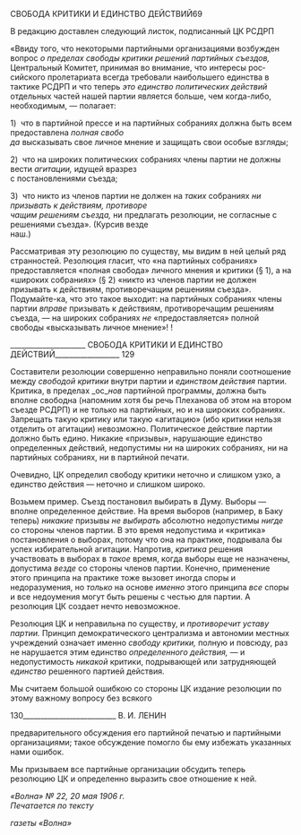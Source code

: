 СВОБОДА КРИТИКИ И ЕДИНСТВО ДЕЙСТВИЙ69

В редакцию доставлен следующий листок, подписанный ЦК РСДРП

«Ввиду того, что некоторыми партийными организациями возбужден вопрос _о пределах свободы_ _критики решений партийных съездов,_ Центральный Комитет, принимая во внимание, что интересы рос­сийского пролетариата всегда требовали наибольшего единства в тактике РСДРП и что теперь _это един­ство политических действий_ отдельных частей нашей партии является больше, чем когда-либо, необхо­димым, — полагает:

1)  что в партийной прессе и на партийных собраниях должна быть всем предоставлена _полная свобо­  
да_ высказывать свое личное мнение и защищать свои особые взгляды;

2)  что на широких политических собраниях члены партии не должны вести _агитации,_ идущей вразрез  
с постановлениями съезда;

3)  что никто из членов партии не должен на _таких_ собраниях _ни призывать к действиям, противоре­  
чащим решениям съезда,_ ни предлагать резолюции, не согласные с решениями съезда». (Курсив везде  
наш.)

Рассматривая эту резолюцию по существу, мы видим в ней целый ряд странностей. Резолюция гласит, что «на партийных собраниях» предоставляется «полная свобода» личного мнения и критики (§ 1), а на «широких собраниях» (§ 2) «никто из членов пар­тии не должен призывать к действиям, противоречащим решениям съезда». Подумайте-ка, что это такое выходит: на партийных собраниях члены партии _вправе_ призывать к действиям, противоречащим решениям съезда, — на широких собраниях _не_ «предос­тавляется» полной свободы «высказывать личное мнение»! !

  

_____________________ СВОБОДА КРИТИКИ И ЕДИНСТВО ДЕЙСТВИЙ__________________ 129

Составители резолюции совершенно неправильно поняли соотношение между _сво­бодой критики_ внутри партии и _единством действия_ партии. Критика, в пределах _ос­__нов_ партийной программы, должна быть вполне свободна (напомним хотя бы речь Пле­ханова об этом на втором съезде РСДРП) и не только на партийных, но и на широких собраниях. Запрещать такую критику или такую «агитацию» (ибо критики нельзя отде­лить от агитации) невозможно. Политическое действие партии должно быть едино. Ни­какие «призывы», нарушающие единство определенных действий, недопустимы ни на широких собраниях, ни на партийных собраниях, ни в партийной печати.

Очевидно, ЦК определил свободу критики неточно и слишком узко, а единство дей­ствия — неточно и слишком широко.

Возьмем пример. Съезд постановил выбирать в Думу. Выборы — вполне определен­ное действие. На время выборов (например, в Баку теперь) _никакие_ призывы _не выби­рать_ абсолютно недопустимы _нигде_ со стороны членов партии. В это время недопус­тима и «критика» постановления о выборах, потому что она на практике, подрывала бы успех избирательной агитации. Напротив, _критика_ решения участвовать в выборах в _такое_ время, когда выборы еще не назначены, допустима _везде_ со стороны членов пар­тии. Конечно, применение этого принципа на практике тоже вызовет иногда споры и недоразумения, но _только_ на основе _именно_ этого принципа _все_ споры и все недоуме­ния могут быть решены с честью для партии. А резолюция ЦК создает нечто невоз­можное.

Резолюция ЦК и неправильна по существу, и _противоречит уставу партии._ Прин­цип демократического централизма и автономии местных учреждений означает именно _свободу критики,_ полную и повсюду, раз не нарушается этим единство _определенного действия,_ — и недопустимость _никакой_ критики, подрывающей или затрудняющей _единство_ решенного партией действия.

Мы считаем большой ошибкою со стороны ЦК издание резолюции по этому важно­му вопросу без всякого

  

130__________________________ В. И. ЛЕНИН

предварительного обсуждения его партийной печатью и партийными организациями; такое обсуждение помогло бы ему избежать указанных нами ошибок.

Мы призываем все партийные организации обсудить теперь резолюцию ЦК и опре­деленно выразить свое отношение к ней.

_«Волна» № 22, 20 мая 1906 г.                                                               Печатается по тексту_

_газеты «Волна»_